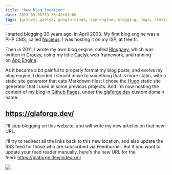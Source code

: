 ```yaml
---
title: "New blog location"
date: 2023-03-06T13:30:49+01:00
tags: [groovy, gaelyk, google-cloud, app-engine, blogging, hugo, static-site-generator]
---
```


I started blogging 20 years ago, in April 2003. My first blog engine was a PHP CMS, called [Nucleus](http://nucleuscms.org/). I was hosting it on my ISP, at free.fr.

Then in 2011, I wrote my own blog engine, called [Bloogaey](https://github.com/glaforge/bloogaey), which was written in [Groovy](https://groovy-lang.org/), using my little [Gaelyk](http://gaelyk.appspot.com/) web framework, and running on [App Engine](https://cloud.google.com/appengine).

As it became a bit painful to properly format my blog posts, and evolve my blog engine, I decided I should move to something that is more static, with a static site generator that eats Markdown files: I chose the [Hugo](https://gohugo.io/) static site generator that I used in some previous projects. And I'm now hosting the content of my blog in [Github Pages](https://github.com/glaforge/glaforge.github.io), under the [glaforge.dev](https://glaforge.dev/) custom domain name.

## <https://glaforge.dev/>

I'll stop blogging on this website, and will write my new articles on that new URL.

I'll try to redirect all the links back to this new location, and also update the RSS feed for those who are subscribed via Feedburner. But if you want to update your feed reader manually, here's the new URL for the feed: <https://glaforge.dev/index.xml>

[![](https://glaforge.appspot.com/media/glaforge-dev-screenshot.png)](https://glaforge.dev/)